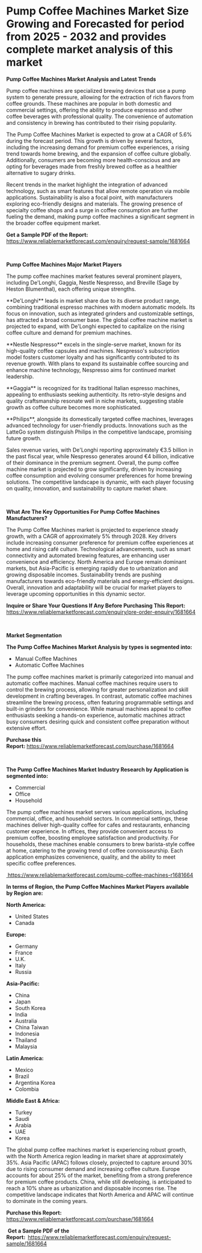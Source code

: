 <p><h1>Pump Coffee Machines Market Size Growing and Forecasted for period from 2025 - 2032 and provides complete market analysis of this market</h1></p><p><strong>Pump Coffee Machines Market Analysis and Latest Trends</strong></p>
<p><p>Pump coffee machines are specialized brewing devices that use a pump system to generate pressure, allowing for the extraction of rich flavors from coffee grounds. These machines are popular in both domestic and commercial settings, offering the ability to produce espresso and other coffee beverages with professional quality. The convenience of automation and consistency in brewing has contributed to their rising popularity.</p><p>The Pump Coffee Machines Market is expected to grow at a CAGR of 5.6% during the forecast period. This growth is driven by several factors, including the increasing demand for premium coffee experiences, a rising trend towards home brewing, and the expansion of coffee culture globally. Additionally, consumers are becoming more health-conscious and are opting for beverages made from freshly brewed coffee as a healthier alternative to sugary drinks.</p><p>Recent trends in the market highlight the integration of advanced technology, such as smart features that allow remote operation via mobile applications. Sustainability is also a focal point, with manufacturers exploring eco-friendly designs and materials. The growing presence of specialty coffee shops and a surge in coffee consumption are further fueling the demand, making pump coffee machines a significant segment in the broader coffee equipment market.</p></p>
<p><strong>Get a Sample PDF of the Report:&nbsp;</strong> <a href="https://www.reliablemarketforecast.com/enquiry/request-sample/1681664?utm_campaign=1097&utm_medium=2&utm_source=Github&utm_content=ia&utm_term=15042025&utm_id=pump-coffee-machines">https://www.reliablemarketforecast.com/enquiry/request-sample/1681664</a></p>
<p>&nbsp;</p>
<p><strong>Pump Coffee Machines Major Market Players</strong></p>
<p><p>The pump coffee machines market features several prominent players, including De'Longhi, Gaggia, Nestle Nespresso, and Breville (Sage by Heston Blumenthal), each offering unique strengths. </p><p>**De'Longhi** leads in market share due to its diverse product range, combining traditional espresso machines with modern automatic models. Its focus on innovation, such as integrated grinders and customizable settings, has attracted a broad consumer base. The global coffee machine market is projected to expand, with De'Longhi expected to capitalize on the rising coffee culture and demand for premium machines.</p><p>**Nestle Nespresso** excels in the single-serve market, known for its high-quality coffee capsules and machines. Nespresso's subscription model fosters customer loyalty and has significantly contributed to its revenue growth. With plans to expand its sustainable coffee sourcing and enhance machine technology, Nespresso aims for continued market leadership.</p><p>**Gaggia** is recognized for its traditional Italian espresso machines, appealing to enthusiasts seeking authenticity. Its retro-style designs and quality craftsmanship resonate well in niche markets, suggesting stable growth as coffee culture becomes more sophisticated.</p><p>**Philips**, alongside its domestically targeted coffee machines, leverages advanced technology for user-friendly products. Innovations such as the LatteGo system distinguish Philips in the competitive landscape, promising future growth.</p><p>Sales revenue varies, with De'Longhi reporting approximately €3.5 billion in the past fiscal year, while Nespresso generates around €4 billion, indicative of their dominance in the premium segment. Overall, the pump coffee machine market is projected to grow significantly, driven by increasing coffee consumption and evolving consumer preferences for home brewing solutions. The competitive landscape is dynamic, with each player focusing on quality, innovation, and sustainability to capture market share.</p></p>
<p>&nbsp;</p>
<p><strong>What Are The Key Opportunities For Pump Coffee Machines Manufacturers?</strong></p>
<p><p>The Pump Coffee Machines market is projected to experience steady growth, with a CAGR of approximately 5% through 2028. Key drivers include increasing consumer preference for premium coffee experiences at home and rising café culture. Technological advancements, such as smart connectivity and automated brewing features, are enhancing user convenience and efficiency. North America and Europe remain dominant markets, but Asia-Pacific is emerging rapidly due to urbanization and growing disposable incomes. Sustainability trends are pushing manufacturers towards eco-friendly materials and energy-efficient designs. Overall, innovation and adaptability will be crucial for market players to leverage upcoming opportunities in this dynamic sector.</p></p>
<p><strong>Inquire or Share Your Questions If Any Before Purchasing This Report:</strong> <a href="https://www.reliablemarketforecast.com/enquiry/pre-order-enquiry/1681664?utm_campaign=1097&utm_medium=2&utm_source=Github&utm_content=ia&utm_term=15042025&utm_id=pump-coffee-machines">https://www.reliablemarketforecast.com/enquiry/pre-order-enquiry/1681664</a></p>
<p>&nbsp;</p>
<p><strong>Market Segmentation</strong></p>
<p><strong>The Pump Coffee Machines Market Analysis by types is segmented into:</strong></p>
<p><ul><li>Manual Coffee Machines</li><li>Automatic Coffee Machines</li></ul></p>
<p><p>The pump coffee machines market is primarily categorized into manual and automatic coffee machines. Manual coffee machines require users to control the brewing process, allowing for greater personalization and skill development in crafting beverages. In contrast, automatic coffee machines streamline the brewing process, often featuring programmable settings and built-in grinders for convenience. While manual machines appeal to coffee enthusiasts seeking a hands-on experience, automatic machines attract busy consumers desiring quick and consistent coffee preparation without extensive effort.</p></p>
<p><strong>Purchase this Report:&nbsp;</strong><a href="https://www.reliablemarketforecast.com/purchase/1681664?utm_campaign=1097&utm_medium=2&utm_source=Github&utm_content=ia&utm_term=15042025&utm_id=pump-coffee-machines">https://www.reliablemarketforecast.com/purchase/1681664</a></p>
<p>&nbsp;</p>
<p><strong>The Pump Coffee Machines Market Industry Research by Application is segmented into:</strong></p>
<p><ul><li>Commercial</li><li>Office</li><li>Household</li></ul></p>
<p><p>The pump coffee machines market serves various applications, including commercial, office, and household sectors. In commercial settings, these machines deliver high-quality coffee for cafes and restaurants, enhancing customer experience. In offices, they provide convenient access to premium coffee, boosting employee satisfaction and productivity. For households, these machines enable consumers to brew barista-style coffee at home, catering to the growing trend of coffee connoisseurship. Each application emphasizes convenience, quality, and the ability to meet specific coffee preferences.</p></p>
<p><a href="https://www.reliablemarketforecast.com/pump-coffee-machines-r1681664?utm_campaign=1097&utm_medium=2&utm_source=Github&utm_content=ia&utm_term=15042025&utm_id=pump-coffee-machines">&nbsp;https://www.reliablemarketforecast.com/pump-coffee-machines-r1681664</a></p>
<p><strong>In terms of Region, the Pump Coffee Machines Market Players available by Region are:</strong></p>
<p>
    <p> <strong> North America: </strong>
        <ul>
            <li>United States</li>
            <li>Canada</li>
        </ul>
        </p> 
    <p> <strong> Europe: </strong>
        <ul>
            <li>Germany</li>
            <li>France</li>
            <li>U.K.</li>
            <li>Italy</li>
            <li>Russia</li>
        </ul>
        </p> 
    <p> <strong> Asia-Pacific: </strong>
        <ul>
            <li>China</li>
            <li>Japan</li>
            <li>South Korea</li>
            <li>India</li>
            <li>Australia</li>
            <li>China Taiwan</li>
            <li>Indonesia</li>
            <li>Thailand</li>
            <li>Malaysia</li>
        </ul>
        </p> 
    <p> <strong> Latin America: </strong>
        <ul>
            <li>Mexico</li>
            <li>Brazil</li>
            <li>Argentina Korea</li>
            <li>Colombia</li>
        </ul>
        </p> 
    <p> <strong> Middle East & Africa: </strong>
        <ul>
            <li>Turkey</li>
            <li>Saudi</li>
            <li>Arabia</li>
            <li>UAE</li>
            <li>Korea</li>
        </ul>
    </p>
    </p>
<p><p>The global pump coffee machines market is experiencing robust growth, with the North America region leading in market share at approximately 35%. Asia Pacific (APAC) follows closely, projected to capture around 30% due to rising consumer demand and increasing coffee culture. Europe accounts for about 25% of the market, benefiting from a strong preference for premium coffee products. China, while still developing, is anticipated to reach a 10% share as urbanization and disposable incomes rise. The competitive landscape indicates that North America and APAC will continue to dominate in the coming years.</p></p>
<p><strong>Purchase this Report: </strong><a href="https://www.reliablemarketforecast.com/purchase/1681664?utm_campaign=1097&utm_medium=2&utm_source=Github&utm_content=ia&utm_term=15042025&utm_id=pump-coffee-machines">https://www.reliablemarketforecast.com/purchase/1681664</a></p>
<p>&nbsp;<strong>Get a Sample PDF of the Report:&nbsp;&nbsp;</strong><a href="https://www.reliablemarketforecast.com/enquiry/request-sample/1681664?utm_campaign=1097&utm_medium=2&utm_source=Github&utm_content=ia&utm_term=15042025&utm_id=pump-coffee-machines">https://www.reliablemarketforecast.com/enquiry/request-sample/1681664</a></p>
<p><strong></strong></p>
<p><p></p><p></p><p></p></p>